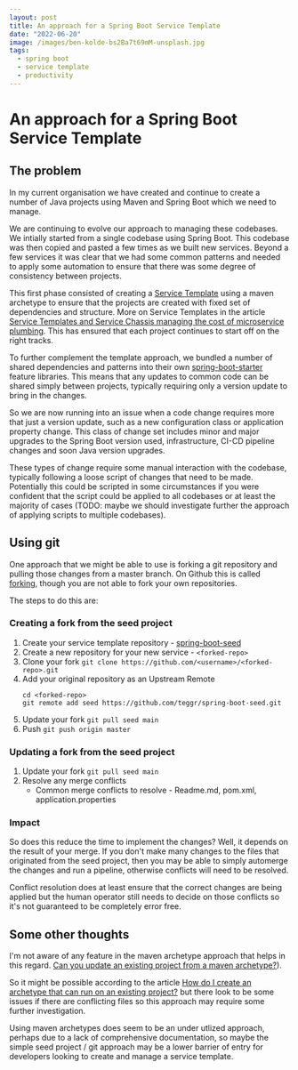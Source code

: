 ```yaml
---
layout: post
title: An approach for a Spring Boot Service Template 
date: "2022-06-20"
image: /images/ben-kolde-bs2Ba7t69mM-unsplash.jpg
tags:
  - spring boot
  - service template
  - productivity
---
```

# An approach for a Spring Boot Service Template

## The problem

In my current organisation we have created and continue to create a number of Java projects using Maven and Spring Boot which we need to manage. 

We are continuing to evolve our approach to managing these codebases. We intially started from a single codebase using Spring Boot. This codebase was then copied and pasted a few times as we built new services. Beyond a few services it was clear that we had some common patterns and needed to apply some automation to ensure that there was some degree of consistency between projects.

This first phase consisted of creating a [Service Template](https://microservices.io/patterns/service-template.html) using a maven archetype to ensure that the projects are created with fixed set of dependencies and structure.  More on Service Templates in the article [Service Templates and Service Chassis
managing the cost of microservice plumbing](https://blog.thepete.net/blog/2020/09/25/service-templates-service-chassis/). This has ensured that each project continues to start off on the right tracks.

To further complement the template approach, we bundled a number of shared dependencies and patterns into their own [spring-boot-starter](https://docs.spring.io/spring-boot/docs/current/reference/html/features.html#features.developing-auto-configuration) feature libraries. This means that any updates to common code can be shared simply between projects, typically requiring only a version update to bring in the changes.

So we are now running into an issue when a code change requires more that just a version update, such as a new configuration class or application property change. This class of change set includes minor and major upgrades to the Spring Boot version used, infrastructure, CI-CD pipeline changes and soon Java version upgrades.

These types of change require some manual interaction with the codebase, typically following a loose script of changes that need to be made. Potentially this could be scripted in some circumstances if you were confident that the script could be applied to all codebases or at least the majority of cases (TODO: maybe we should investigate further the approach of applying scripts to multiple codebases).

## Using git

One approach that we might be able to use is forking a git repository and pulling those changes from a master branch. On Github this is called [forking](https://docs.github.com/en/pull-requests/collaborating-with-pull-requests/working-with-forks/about-forks), though you are not able to fork your own repositories.

The steps to do this are:

### Creating a fork from the seed project

1. Create your service template repository - [spring-boot-seed](https://github.com/teggr/spring-boot-seed)
2. Create a new repository for your new service - `<forked-repo>`
3. Clone your fork
   `git clone https://github.com/<username>/<forked-repo>.git`
4. Add your original repository as an Upstream Remote
   ```
   cd <forked-repo>
   git remote add seed https://github.com/teggr/spring-boot-seed.git
   ```
5. Update your fork
   `git pull seed main`
6. Push
   `git push origin master`

### Updating a fork from the seed project

1. Update your fork
   `git pull seed main`
2. Resolve any merge conflicts
   * Common merge conflicts to resolve - Readme.md, pom.xml, application.properties

### Impact

So does this reduce the time to implement the changes? Well, it depends on the result of your merge. If you don't make many changes to the files that originated from the seed project, then you may be able to simply automerge the changes and run a pipeline, otherwise conflicts will need to be resolved.

Conflict resolution does at least ensure that the correct changes are being applied but the human operator still needs to decide on those conflicts so it's not guaranteed to be completely error free.

## Some other thoughts

I'm not aware of any feature in the maven archetype approach that helps in this regard. [Can you update an existing project from a maven archetype?](https://stackoverflow.com/questions/6547965/maven-archetype-to-modify-an-existing-project#:~:text=You%20simply%20run%20the%20archetype,version%20of%20the%20existing%20project)).

So it might be possible according to the article [How do I create an archetype that can run on an existing project?](http://www.avajava.com/tutorials/lessons/how-do-i-create-an-archetype-that-can-run-on-an-existing-project.html?page=2) but there look to be some issues if there are conflicting files so this approach may require some further investigation.

Using maven archetypes does seem to be an under utlized approach, perhaps due to a lack of comprehensive documentation, so maybe the simple seed project / git approach may be a lower barrier of entry for developers looking to create and manage a service template.
